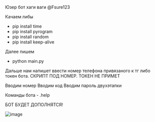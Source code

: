 
Юзер бот хаги ваги @Fsure123

Качаем либы

- pip install time
- pip install pyrogram
- pip install random
- pip install keep-alive

Далее пишем

- python main.py

Дальше нам напишет ввести номер телефона привязаного к тг либо токен бота. СКРИПТ ПОД НОМЕР. ТОКЕН НЕ ПРИМЕТ

Вводим номер
Вводим код
Вводим пароль двухэтапки

Команды бота - .help

БОТ БУДЕТ ДОПОЛНЯТСЯ!

![image](https://user-images.githubusercontent.com/104458281/179077524-8d787f59-70ae-4d8d-9d01-ea41469002d2.png)

